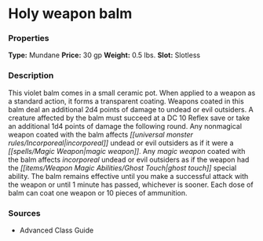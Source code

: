 ﻿---
Title: "Holy weapon balm"
Type: "Mundane"
Price: "30 gp"
Weight: "0.5 lbs."
Slot: "Slotless"
Description: |
  "This violet balm comes in a small ceramic pot. When applied to a weapon as a standard action, it forms a transparent coating. Weapons coated in this balm deal an additional 2d4 points of damage to undead or evil outsiders. A creature affected by the balm must succeed at a DC 10 Reflex save or take an additional 1d4 points of damage the following round. Any nonmagical weapon coated with the balm affects incorporeal undead or evil outsiders as if it were a magic weapon. Any magic weapon coated with the balm affects incorporeal undead or evil outsiders as if the weapon had the ghost touch special ability. The balm remains effective until you make a successful attack with the weapon or until 1 minute has passed, whichever is sooner. Each dose of balm can coat one weapon or 10 pieces of ammunition."
Sources: "['Advanced Class Guide']"
---

# Holy weapon balm

### Properties

**Type:** Mundane **Price:** 30 gp **Weight:** 0.5 lbs. **Slot:** Slotless

### Description

This violet balm comes in a small ceramic pot. When applied to a weapon as a standard action, it forms a transparent coating. Weapons coated in this balm deal an additional 2d4 points of damage to undead or evil outsiders. A creature affected by the balm must succeed at a DC 10 Reflex save or take an additional 1d4 points of damage the following round. Any nonmagical weapon coated with the balm affects _[[universal monster rules/Incorporeal|incorporeal]]_ undead or evil outsiders as if it were a _[[spells/Magic Weapon|magic weapon]]_. Any _magic weapon_ coated with the balm affects _incorporeal_ undead or evil outsiders as if the weapon had the _[[items/Weapon Magic Abilities/Ghost Touch|ghost touch]]_ special ability. The balm remains effective until you make a successful attack with the weapon or until 1 minute has passed, whichever is sooner. Each dose of balm can coat one weapon or 10 pieces of ammunition.

### Sources

* Advanced Class Guide